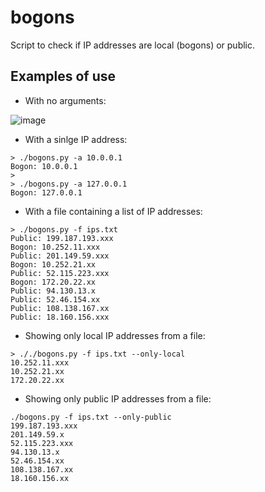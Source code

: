 # bogons
Script to check if IP addresses are local (bogons) or public.

## Examples of use

- With no arguments:

![image](https://user-images.githubusercontent.com/163230/231056559-e725c7fc-736a-4c5b-a872-1bebe8800d38.png)


- With a sinlge IP address:

```shell
> ./bogons.py -a 10.0.0.1
Bogon: 10.0.0.1
>
> ./bogons.py -a 127.0.0.1
Bogon: 127.0.0.1
```

- With a file containing a list of IP addresses:

```shell
> ./bogons.py -f ips.txt
Public: 199.187.193.xxx
Bogon: 10.252.11.xxx
Public: 201.149.59.xxx
Bogon: 10.252.21.xx
Public: 52.115.223.xxx
Bogon: 172.20.22.xx
Public: 94.130.13.x
Public: 52.46.154.xx
Public: 108.138.167.xx
Public: 18.160.156.xxx
```

- Showing only local IP addresses from a file:

```shell
> ././bogons.py -f ips.txt --only-local
10.252.11.xxx
10.252.21.xx
172.20.22.xx
```

- Showing only public IP addresses from a file:

```shell
./bogons.py -f ips.txt --only-public
199.187.193.xxx
201.149.59.x
52.115.223.xxx
94.130.13.x
52.46.154.xx
108.138.167.xx
18.160.156.xx
```
